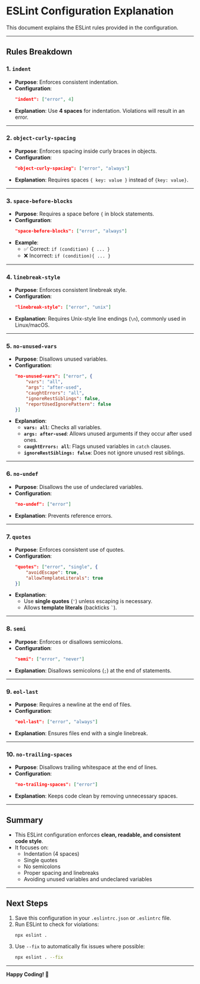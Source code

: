 
# ESLint Configuration Explanation

This document explains the ESLint rules provided in the configuration.

---

## Rules Breakdown

### 1. `indent`
- **Purpose**: Enforces consistent indentation.
- **Configuration**:
    ```json
    "indent": ["error", 4]
    ```
- **Explanation**: Use **4 spaces** for indentation. Violations will result in an error.

---

### 2. `object-curly-spacing`
- **Purpose**: Enforces spacing inside curly braces in objects.
- **Configuration**:
    ```json
    "object-curly-spacing": ["error", "always"]
    ```
- **Explanation**: Requires spaces `{ key: value }` instead of `{key: value}`.

---

### 3. `space-before-blocks`
- **Purpose**: Requires a space before `{` in block statements.
- **Configuration**:
    ```json
    "space-before-blocks": ["error", "always"]
    ```
- **Example**:
    - ✅ Correct: `if (condition) { ... }`
    - ❌ Incorrect: `if (condition){ ... }`

---

### 4. `linebreak-style`
- **Purpose**: Enforces consistent linebreak style.
- **Configuration**:
    ```json
    "linebreak-style": ["error", "unix"]
    ```
- **Explanation**: Requires Unix-style line endings (`\n`), commonly used in Linux/macOS.

---

### 5. `no-unused-vars`
- **Purpose**: Disallows unused variables.
- **Configuration**:
    ```json
    "no-unused-vars": ["error", {
        "vars": "all",
        "args": "after-used",
        "caughtErrors": "all",
        "ignoreRestSiblings": false,
        "reportUsedIgnorePattern": false
    }]
    ```
- **Explanation**:
    - **`vars: all`**: Checks all variables.
    - **`args: after-used`**: Allows unused arguments if they occur after used ones.
    - **`caughtErrors: all`**: Flags unused variables in `catch` clauses.
    - **`ignoreRestSiblings: false`**: Does not ignore unused rest siblings.

---

### 6. `no-undef`
- **Purpose**: Disallows the use of undeclared variables.
- **Configuration**:
    ```json
    "no-undef": ["error"]
    ```
- **Explanation**: Prevents reference errors.

---

### 7. `quotes`
- **Purpose**: Enforces consistent use of quotes.
- **Configuration**:
    ```json
    "quotes": ["error", "single", {
        "avoidEscape": true,
        "allowTemplateLiterals": true
    }]
    ```
- **Explanation**:
    - Use **single quotes** (`'`) unless escaping is necessary.
    - Allows **template literals** (backticks `` ` ``).

---

### 8. `semi`
- **Purpose**: Enforces or disallows semicolons.
- **Configuration**:
    ```json
    "semi": ["error", "never"]
    ```
- **Explanation**: Disallows semicolons (`;`) at the end of statements.

---

### 9. `eol-last`
- **Purpose**: Requires a newline at the end of files.
- **Configuration**:
    ```json
    "eol-last": ["error", "always"]
    ```
- **Explanation**: Ensures files end with a single linebreak.

---

### 10. `no-trailing-spaces`
- **Purpose**: Disallows trailing whitespace at the end of lines.
- **Configuration**:
    ```json
    "no-trailing-spaces": ["error"]
    ```
- **Explanation**: Keeps code clean by removing unnecessary spaces.

---

## Summary
- This ESLint configuration enforces **clean, readable, and consistent code style**.
- It focuses on:
   - Indentation (4 spaces)
   - Single quotes
   - No semicolons
   - Proper spacing and linebreaks
   - Avoiding unused variables and undeclared variables

---

## Next Steps
1. Save this configuration in your `.eslintrc.json` or `.eslintrc` file.
2. Run ESLint to check for violations:
    ```bash
    npx eslint .
    ```
3. Use `--fix` to automatically fix issues where possible:
    ```bash
    npx eslint . --fix
    ```

---

**Happy Coding! 🚀**
